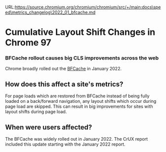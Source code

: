 URL:https://source.chromium.org/chromium/chromium/src/+/main:docs\speed\metrics_changelog\2022_01_bfcache.md

# Cumulative Layout Shift Changes in Chrome 97

### BFCache rollout causes big CLS improvements across the web

Chrome broadly rolled out the [BFCache](https://web.dev/bfcache) in January 2022.

## How does this affect a site's metrics?

For page loads which are restored from BFCache instead of being fully loaded on
a back/forward navigation, any layout shifts which occur during page load are
skipped. This can result in big improvements for sites with layout shifts during
page load.

## When were users affected?

The BFCache was widely rolled out in January 2022.
The CrUX report included this update starting with the January 2022 report.